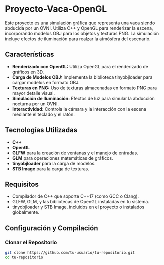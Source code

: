 # Proyecto-Vaca-OpenGL

Este proyecto es una simulación gráfica que representa una vaca siendo abducida por un OVNI. Utiliza C++ y OpenGL para renderizar la escena, incorporando modelos OBJ para los objetos y texturas PNG. La simulación incluye efectos de iluminación para realzar la atmósfera del escenario.

## Características

- **Renderizado con OpenGL:** Utiliza OpenGL para el renderizado de gráficos en 3D.
- **Carga de Modelos OBJ:** Implementa la biblioteca tinyobjloader para cargar modelos en formato OBJ.
- **Texturas en PNG:** Uso de texturas almacenadas en formato PNG para mayor detalle visual.
- **Simulación de Iluminación:** Efectos de luz para simular la abducción nocturna por un OVNI.
- **Interactividad:** Controla la cámara y la interacción con la escena mediante el teclado y el ratón.

## Tecnologías Utilizadas

- **C++**
- **OpenGL**
- **GLFW** para la creación de ventanas y el manejo de entradas.
- **GLM** para operaciones matemáticas de gráficos.
- **tinyobjloader** para la carga de modelos.
- **STB Image** para la carga de texturas.

## Requisitos

- Compilador de C++ que soporte C++17 (como GCC o Clang).
- GLFW, GLM, y las bibliotecas de OpenGL instaladas en tu sistema.
- tinyobjloader y STB Image, incluidos en el proyecto o instalados globalmente.

## Configuración y Compilación

### Clonar el Repositorio

```bash
git clone https://github.com/tu-usuario/tu-repositorio.git
cd tu-repositorio
